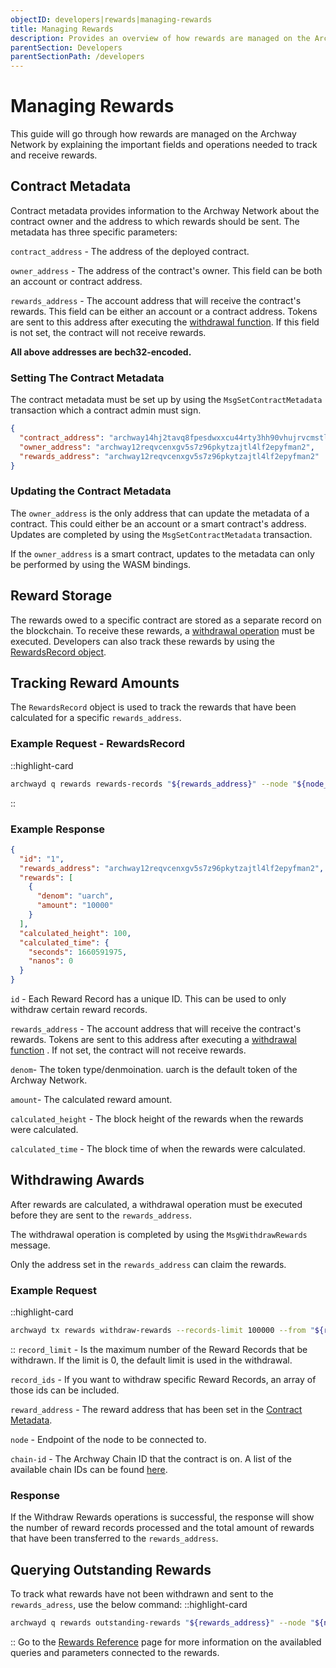 ```yaml
---
objectID: developers|rewards|managing-rewards
title: Managing Rewards
description: Provides an overview of how rewards are managed on the Archway Network
parentSection: Developers
parentSectionPath: /developers
---
```


# Managing Rewards

This guide will go through how rewards are managed on the Archway Network by explaining the important fields and operations needed to track and receive rewards.

## Contract Metadata

Contract metadata provides information to the Archway Network about the contract owner and the address to which rewards should be sent. The metadata has three specific parameters:

`contract_address` - The address of the deployed contract.

`owner_address` - The address of the contract's owner. This field can be both an account or contract address.

`rewards_address` - The account address that will receive the contract's rewards. This field can be either an account or a contract address. Tokens are sent to this address after executing the [withdrawal function](#withdrawing-awards). If this field is not set, the contract will not receive rewards.

**All above addresses are bech32-encoded.**

### Setting The Contract Metadata

The contract metadata must be set up by using the `MsgSetContractMetadata` transaction which a contract admin must sign.

```json
{
  "contract_address": "archway14hj2tavq8fpesdwxxcu44rty3hh90vhujrvcmstl4zr3txmfvw9sy85n2u",
  "owner_address": "archway12reqvcenxgv5s7z96pkytzajtl4lf2epyfman2",
  "rewards_address": "archway12reqvcenxgv5s7z96pkytzajtl4lf2epyfman2"
}
```

### Updating the Contract Metadata

The `owner_address` is the only address that can update the metadata of a contract. This could either be an account or a smart contract's address. Updates are completed by using the `MsgSetContractMetadata` transaction.

If the `owner_address` is a smart contract, updates to the metadata can only be performed by using the WASM bindings.

## Reward Storage

The rewards owed to a specific contract are stored as a separate record on the blockchain. To receive these rewards, a [withdrawal operation](#withdrawing-awards) must be executed. Developers can also track these rewards by using the [RewardsRecord object](#tracking-reward-amounts).

## Tracking Reward Amounts

The `RewardsRecord` object is used to track the rewards that have been calculated for a specific `rewards_address`.

### Example Request - RewardsRecord

::highlight-card

```bash
archwayd q rewards rewards-records "${rewards_address}" --node "${node_url}" --output json | jq .
```

::

### Example Response

```json
{
  "id": "1",
  "rewards_address": "archway12reqvcenxgv5s7z96pkytzajtl4lf2epyfman2",
  "rewards": [
    {
      "denom": "uarch",
      "amount": "10000"
    }
  ],
  "calculated_height": 100,
  "calculated_time": {
    "seconds": 1660591975,
    "nanos": 0
  }
}
```

`id` - Each Reward Record has a unique ID. This can be used to only withdraw certain reward records.

`rewards_address` - The account address that will receive the contract's rewards. Tokens are sent to this address after executing a [withdrawal function](#withdrawing-awards) . If not set, the contract will not receive rewards.

`denom`- The token type/denmoination. uarch is the default token of the Archway Network.

`amount`- The calculated reward amount.

`calculated_height` - The block height of the rewards when the rewards were calculated.

`calculated_time` - The block time of when the rewards were calculated.

## Withdrawing Awards

After rewards are calculated, a withdrawal operation must be executed before they are sent to the `rewards_address`.

The withdrawal operation is completed by using the `MsgWithdrawRewards` message.

Only the address set in the `rewards_address` can claim the rewards.

### Example Request

::highlight-card

```bash
archwayd tx rewards withdraw-rewards --records-limit 100000 --from "${rewards_address}" --node "${node_url}" --chain-id "${chain_id}"
```

::
`record_limit` - Is the maximum number of the Reward Records that be withdrawn. If the limit is 0, the default limit is used in the withdrawal.

`record_ids` - If you want to withdraw specific Reward Records, an array of those ids can be included.

`reward_address` - The reward address that has been set in the [Contract Metadata](#contract-metadata).

`node` - Endpoint of the node to be connected to.

`chain-id` - The Archway Chain ID that the contract is on. A list of the available chain IDs can be found [here](/resources/networks).

### Response

If the Withdraw Rewards operations is successful, the response will show the number of reward records processed and the total amount of rewards that have been transferred to the `rewards_address`.

## Querying Outstanding Rewards

To track what rewards have not been withdrawn and sent to the `rewards_adress`, use the below command:
::highlight-card

```bash
archwayd q rewards outstanding-rewards "${rewards_address}" --node "${node_url}" --output json | jq .
```

::
Go to the [Rewards Reference](./rewards-reference.md) page for more information on the availabled queries and parameters connected to the rewards.
